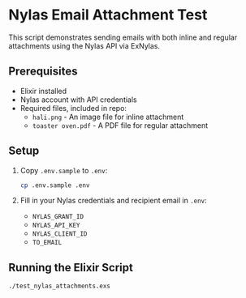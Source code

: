 # Nylas Email Attachment Test

This script demonstrates sending emails with both inline and regular attachments using the Nylas API via ExNylas.

## Prerequisites

- Elixir installed
- Nylas account with API credentials
- Required files, included in repo:
  - `hali.png` - An image file for inline attachment
  - `toaster oven.pdf` - A PDF file for regular attachment

## Setup

1. Copy `.env.sample` to `.env`:
   ```bash
   cp .env.sample .env
   ```

2. Fill in your Nylas credentials and recipient email in `.env`:
   - `NYLAS_GRANT_ID`
   - `NYLAS_API_KEY`
   - `NYLAS_CLIENT_ID`
   - `TO_EMAIL`

## Running the Elixir Script

```bash
./test_nylas_attachments.exs
```
